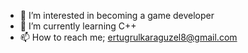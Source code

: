 - 👀 I’m interested in becoming a game developer
- 🌱 I’m currently learning C++
- 📫 How to reach me; ertugrulkaraguzel8@gmail.com
